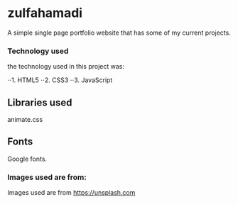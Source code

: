 # zulfahamadi
A simple single page portfolio website that has some of my current projects.

### Technology used
the technology used in this project was:

 ⋅⋅1. HTML5
 ⋅⋅2. CSS3
 ⋅⋅3. JavaScript
## Libraries used
animate.css
## Fonts
Google fonts.
### Images used are from:
Images used are from https://unsplash.com


